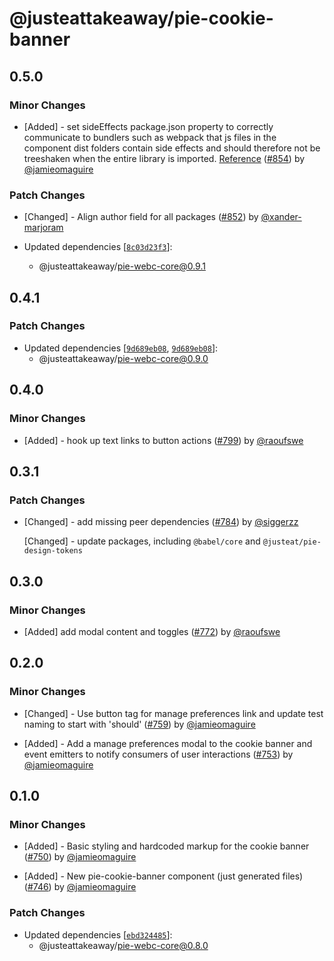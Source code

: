 # @justeattakeaway/pie-cookie-banner

## 0.5.0

### Minor Changes

- [Added] - set sideEffects package.json property to correctly communicate to bundlers such as webpack that js files in the component dist folders contain side effects and should therefore not be treeshaken when the entire library is imported. [Reference](https://cube.dev/blog/how-to-build-tree-shakeable-javascript-libraries) ([#854](https://github.com/justeattakeaway/pie/pull/854)) by [@jamieomaguire](https://github.com/jamieomaguire)

### Patch Changes

- [Changed] - Align author field for all packages ([#852](https://github.com/justeattakeaway/pie/pull/852)) by [@xander-marjoram](https://github.com/xander-marjoram)

- Updated dependencies [[`8c03d23f3`](https://github.com/justeattakeaway/pie/commit/8c03d23f3790744be56ed4a5b87da885108a26ab)]:
  - @justeattakeaway/pie-webc-core@0.9.1

## 0.4.1

### Patch Changes

- Updated dependencies [[`9d689eb08`](https://github.com/justeattakeaway/pie/commit/9d689eb0818c4d686d93b5cdd9d708115a066c1e), [`9d689eb08`](https://github.com/justeattakeaway/pie/commit/9d689eb0818c4d686d93b5cdd9d708115a066c1e)]:
  - @justeattakeaway/pie-webc-core@0.9.0

## 0.4.0

### Minor Changes

- [Added] - hook up text links to button actions ([#799](https://github.com/justeattakeaway/pie/pull/799)) by [@raoufswe](https://github.com/raoufswe)

## 0.3.1

### Patch Changes

- [Changed] - add missing peer dependencies ([#784](https://github.com/justeattakeaway/pie/pull/784)) by [@siggerzz](https://github.com/siggerzz)

  [Changed] - update packages, including `@babel/core` and `@justeat/pie-design-tokens`

## 0.3.0

### Minor Changes

- [Added] add modal content and toggles ([#772](https://github.com/justeattakeaway/pie/pull/772)) by [@raoufswe](https://github.com/raoufswe)

## 0.2.0

### Minor Changes

- [Changed] - Use button tag for manage preferences link and update test naming to start with 'should' ([#759](https://github.com/justeattakeaway/pie/pull/759)) by [@jamieomaguire](https://github.com/jamieomaguire)

- [Added] - Add a manage preferences modal to the cookie banner and event emitters to notify consumers of user interactions ([#753](https://github.com/justeattakeaway/pie/pull/753)) by [@jamieomaguire](https://github.com/jamieomaguire)

## 0.1.0

### Minor Changes

- [Added] - Basic styling and hardcoded markup for the cookie banner ([#750](https://github.com/justeattakeaway/pie/pull/750)) by [@jamieomaguire](https://github.com/jamieomaguire)

- [Added] - New pie-cookie-banner component (just generated files) ([#746](https://github.com/justeattakeaway/pie/pull/746)) by [@jamieomaguire](https://github.com/jamieomaguire)

### Patch Changes

- Updated dependencies [[`ebd324485`](https://github.com/justeattakeaway/pie/commit/ebd3244852a76339d49f50d413197dbc683aef83)]:
  - @justeattakeaway/pie-webc-core@0.8.0
